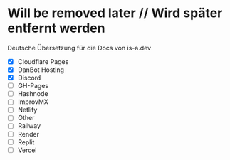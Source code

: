 # Will be removed later // Wird später entfernt werden

Deutsche Übersetzung für die Docs von is-a.dev

- [X] Cloudflare Pages
- [X] DanBot Hosting
- [X] Discord
- [ ] GH-Pages
- [ ] Hashnode
- [ ] ImprovMX
- [ ] Netlify
- [ ] Other
- [ ] Railway
- [ ] Render
- [ ] Replit
- [ ] Vercel
